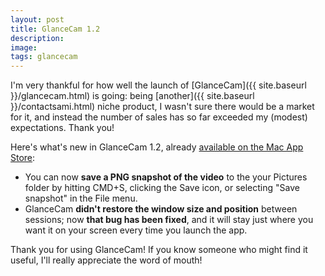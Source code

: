 ```yaml
---
layout: post
title: GlanceCam 1.2
description:
image:
tags: glancecam
---
```

I'm very thankful for how well the launch of [GlanceCam]({{ site.baseurl }}/glancecam.html) is going: being [another]({{ site.baseurl }}/contactsami.html) niche product, I wasn't sure there would be a market for it, and instead the number of sales has so far exceeded my (modest) expectations. Thank you!

Here's what's new in GlanceCam 1.2, already [available on the Mac App Store](https://itunes.apple.com/us/app/glancecam-ip-webcam-viewer/id1360797896?l=it&ls=1&mt=12):

-   You can now **save a PNG snapshot of the video** to the your Pictures folder by hitting CMD+S, clicking the Save icon, or selecting "Save snapshot" in the File menu.
-   GlanceCam **didn't restore the window size and position** between sessions; now **that bug has been fixed**, and it will stay just where you want it on your screen every time you launch the app.

Thank you for using GlanceCam! If you know someone who might find it useful, I'll really appreciate the word of mouth!